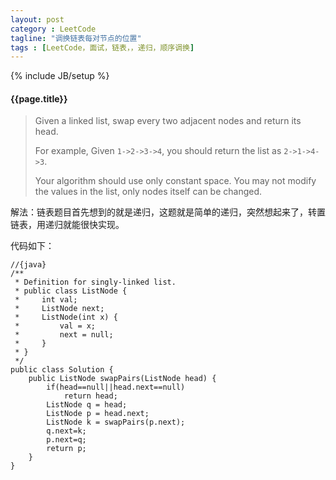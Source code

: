 ```yaml
---
layout: post
category : LeetCode
tagline: "调换链表每对节点的位置"
tags : [LeetCode，面试，链表，，递归，顺序调换]
---
```

{% include JB/setup %}

<h4 id="page.title">{{page.title}}</h4>

>Given a linked list, swap every two adjacent nodes and return its head.
>
>For example,
Given `1->2->3->4`, you should return the list as `2->1->4->3`.
>
>Your algorithm should use only constant space. You may not modify the values in the list, only nodes itself can be changed. 

解法：链表题目首先想到的就是递归，这题就是简单的递归，突然想起来了，转置链表，用递归就能很快实现。

代码如下：
		
	//{java}
	/**
	 * Definition for singly-linked list.
	 * public class ListNode {
	 *     int val;
	 *     ListNode next;
	 *     ListNode(int x) {
	 *         val = x;
	 *         next = null;
	 *     }
	 * }
	 */
	public class Solution {
	    public ListNode swapPairs(ListNode head) {
	        if(head==null||head.next==null)
	            return head;
	        ListNode q = head;
	        ListNode p = head.next;
	        ListNode k = swapPairs(p.next);
	        q.next=k;
	        p.next=q;
	        return p;
	    }
	}